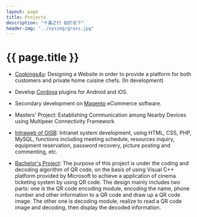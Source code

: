 ```yaml
---
layout: page
title: Projects
description: "千裏之行 始於足下"
header-img: "../sysimg/grass.jpg"
---
```


# {{ page.title }}

+ [Cookings4u][u]: Designing a Website in order to provide a platform for both customers and private home cuisine chefs. (In development)

+ Develop [Cordova][c] plugins for Android and iOS.

+ Secondary development on [Magento][m] eCommerce software.

+ Masters' Project: Establishing Communication among Nearby Devices using Multipeer Connectivity Framework

+ [Intraweb of OISB][b]: Intranet system development, using HTML, CSS, PHP, MySQL, functions including meeting schedule, resources inquiry, equipment reservation, password recovery, picture posting and commenting, etc.

+ [Bachelor's Project][q]: The purpose of this project is under the coding and decoding algorithm of QR code, on the basis of using Visual C++ platform provided by Microsoft to achieve a application of cinema ticketing system by using QR code. The design mainly includes two parts: one is the QR code encoding module, encoding the name, phone number and other information to a QR code and draw up a QR code image. The other one is decoding module, realize to read a QR code image and decoding, then display the decoded information.


[c]: https://cordova.apache.org/
[b]: http://oisb-1.med.uottawa.ca/lab/index.php
[q]: https://github.com/ShongSu/QRCode
[m]: https://github.com/hchen1202/Magento
[u]: http://ec2-52-3-166-108.compute-1.amazonaws.com/Main/
